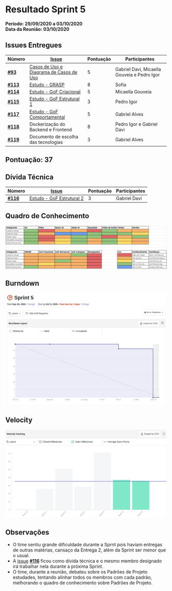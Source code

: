 # Resultado Sprint 5

**Período: 29/09/2020 a 03/10/2020**<br>
**Data da Reunião: 03/10/2020**

## Issues Entregues

| Número | [Issue](Modeling/objeto?id=Issue) | Pontuação | Participantes |
|--------|-----------------------------------|-----------|---------------|
| [**#93**](https://github.com/UnBArqDsw/2020.1_G12_Stock/issues/93) | [Casos de Uso e Diagrama de Casos de Uso](Modeling/CasosUso/CasosUso.md) | 5 | Gabriel Davi, Micaella Gouveia e Pedro Igor | 
| [**#113**](https://github.com/UnBArqDsw/2020.1_G12_Stock/issues/113) | [Estudo - GRASP](Project/Estudos/GRASP.md) | 8 | Sofia | - |
| [**#114**](https://github.com/UnBArqDsw/2020.1_G12_Stock/issues/114) | [Estudo - GoF Criacional](Project/Estudos/criacional.md) | 5 | Micaella Gouveia |
| [**#115**](https://github.com/UnBArqDsw/2020.1_G12_Stock/issues/115) | [Estudo - GoF Estrutural 1](Project/Estudos/estrutural1.md) | 3 | Pedro Igor |
| [**#117**](https://github.com/UnBArqDsw/2020.1_G12_Stock/issues/117) | [Estudo - GoF Comportamental](Project/Estudos/comportamental.md) | 5 | Gabriel Alves | 
| [**#118**](https://github.com/UnBArqDsw/2020.1_G12_Stock/issues/118) | Dockerização do Backend e Frontend | 8 | Pedro Igor e Gabriel Davi |
| [**#119**](https://github.com/UnBArqDsw/2020.1_G12_Stock/issues/119) | Documento de escolha das tecnologias | 3 | Gabriel Alves | 



## Pontuação: 37

## Dívida Técnica
| Número | [Issue](Modeling/objeto?id=Issue) | Pontuação | Participantes |
|--------|-----------------------------------|-----------|---------------|
| [**#116**](https://github.com/UnBArqDsw/2020.1_G12_Stock/issues/116) | [Estudo - GoF Estrutural 2](Project/Estudos/estrutural2.md) | 3 | Gabriel Davi | 

## Quadro de Conhecimento
![quadro 5](../../assets/img/Sprints/metricas/quadroS5.png)

## Burndown
![burndown 5](../../assets/img/Sprints/metricas/burndownS5.png)

## Velocity
![velocity 5](../../assets/img/Sprints/metricas/velocityS5.png)

## Observações
* O time sentiu grande dificuldade durante a Sprnt pois haviam entregas de outras matérias, cansaço da Entrega 2, além da Sprint ser menor que o usual.
* A [issue](Modeling/objeto?id=Issue) [**#116**](https://github.com/UnBArqDsw/2020.1_G12_Stock/issues/116) ficou como dívida técnica e o mesmo membro designado irá trabalhar nela durante a próxima Sprint.
* O time, durante a reunião, debateu sobre os Padrões de Projeto estudades, tentando alinhar todos os membros com cada padrão, melhorando o quadro de conhecimento sobre Padrões de Projeto.


